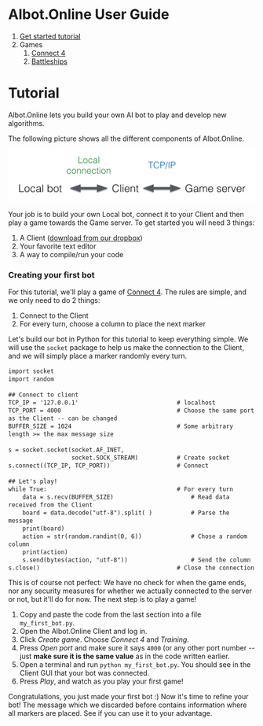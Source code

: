 Albot.Online User Guide
=======================
1. [Get started tutorial](#tutorial)
2. Games
    1. [Connect 4](Games/Connect4)
    2. [Battleships](Games/Battleships)

# Tutorial
Albot.Online lets you build your own AI bot to play and develop new algorithms. 

The following picture shows all the different components of Albot.Online.

<img src="fig/connection_graph.png" alt="Connection graph" />

Your job is to build your own Local bot, connect it to your Client and then play a game towards the Game server. To get started you will need 3 things:

1. A Client ([download from our dropbox](https://www.dropbox.com/sh/3xsqabdu4sqpuau/AACKOw_9JTvI_1si_PGt6gida?dl=0))
2. Your favorite text editor
3. A way to compile/run your code

### Creating your first bot
For this tutorial, we'll play a game of [Connect 4](Games/Connect4). The rules are simple, and we only need to do 2 things:

1. Connect to the Client
2. For every turn, choose a column to place the next marker

Let's build our bot in Python for this tutorial to keep everything simple. We will use the `socket` package to help us make the connection to the Client, and we will simply place a marker randomly every turn. 

    import socket
    import random
    
    ## Connect to client
    TCP_IP = '127.0.0.1'                            # localhost
    TCP_PORT = 4000                                 # Choose the same port as the Client -- can be changed
    BUFFER_SIZE = 1024                              # Some arbitrary length >= the max message size
    
    s = socket.socket(socket.AF_INET, 
                      socket.SOCK_STREAM)           # Create socket
    s.connect((TCP_IP, TCP_PORT))                   # Connect
    
    ## Let's play!
    while True:                                     # For every turn
        data = s.recv(BUFFER_SIZE)                      # Read data received from the Client
        board = data.decode("utf-8").split( )           # Parse the message
        print(board)                                  
        action = str(random.randint(0, 6))              # Chose a random column
        print(action)
        s.send(bytes(action, "utf-8"))                  # Send the column
    s.close()                                       # Close the connection

This is of course not perfect: We have no check for when the game ends, nor any security measures for whether we actually connected to the server or not, but it'll do for now. The next step is to play a game!

1. Copy and paste the code from the last section into a file `my_first_bot.py`.
2. Open the Albot.Online Client and log in. 
3. Click _Create game_. Choose _Connect 4_ and _Training_.
4. Press _Open port_ and make sure it says `4000` (or any other port number -- just **make sure it is the same value** as in the code written earlier.
5. Open a terminal and run `python my_first_bot.py`. You should see in the Client GUI that your bot was connected.
6. Press _Play_, and watch as you play your first game!

Congratulations, you just made your first bot :) Now it's time to refine your bot! The message which we discarded before contains information where all markers are placed. See if you can use it to your advantage. 
